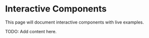 # Interactive Components

This page will document interactive components with live examples.

TODO: Add content here. 